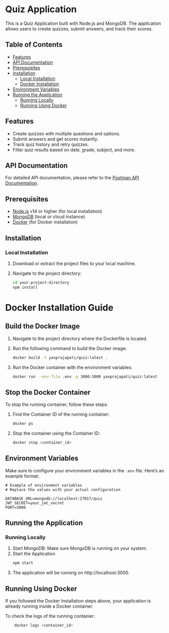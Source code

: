# Quiz Application

This is a Quiz Application built with Node.js and MongoDB. The application allows users to create quizzes, submit answers, and track their scores.

## Table of Contents

- [Features](#features)
- [API Documentation](#api-documentation)
- [Prerequisites](#prerequisites)
- [Installation](#installation)
  - [Local Installation](#local-installation)
  - [Docker Installation](#docker-installation)
- [Environment Variables](#environment-variables)
- [Running the Application](#running-the-application)
  - [Running Locally](#running-locally)
  - [Running Using Docker](#running-using-docker)

## Features

- Create quizzes with multiple questions and options.
- Submit answers and get scores instantly.
- Track quiz history and retry quizzes.
- Filter quiz results based on date, grade, subject, and more.

## API Documentation

For detailed API documentation, please refer to the [Postman API Documentation](https://documenter.getpostman.com/view/21704786/2sAXjRWVP6).

## Prerequisites

- [Node.js](https://nodejs.org/) v14 or higher (for local installation)
- [MongoDB](https://www.mongodb.com/) (local or cloud instance)
- [Docker](https://www.docker.com/) (for Docker installation)

## Installation

### Local Installation

1. Download or extract the project files to your local machine.

2. Navigate to the project directory:

   ```bash
   cd your-project-directory
   npm install
   ```

# Docker Installation Guide

## Build the Docker Image

1. Navigate to the project directory where the Dockerfile is located.

2. Run the following command to build the Docker image:

   ```bash
   docker build -t yaxprajapati/quiz:latest .
   ```

3. Run the Docker container with the environment variables:

   ```bash
   docker run --env-file .env -p 3000:3000 yaxprajapati/quiz:latest
   ```

## Stop the Docker Container

To stop the running container, follow these steps:

1. Find the Container ID of the running container:

   ```bash
   docker ps
   ```

2. Stop the container using the Container ID:

   ```bash
   docker stop <container_id>
   ```

## Environment Variables

Make sure to configure your environment variables in the `.env` file. Here’s an example format:

    # Example of environment variables
    # Replace the values with your actual configuration

    DATABASE_URL=mongodb://localhost:27017/quiz
    JWT_SECRET=your_jwt_secret
    PORT=3000

## Running the Application

### Running Locally

1. Start MongoDB: Make sure MongoDB is running on your system.
2. Start the Application
   ```bash
   npm start
   ```
3. The application will be running on http://localhost:3000.

## Running Using Docker

If you followed the Docker Installation steps above, your application is already running inside a Docker container.

To check the logs of the running container:

```bash
    docker logs <container_id>
```
